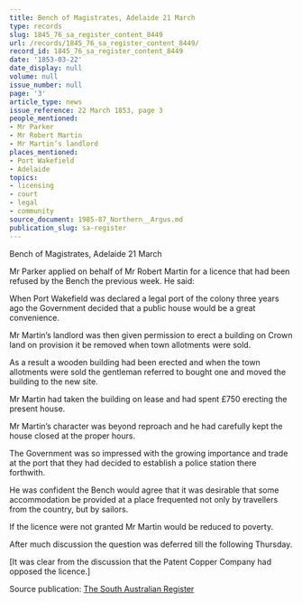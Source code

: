 ```yaml
---
title: Bench of Magistrates, Adelaide 21 March
type: records
slug: 1845_76_sa_register_content_8449
url: /records/1845_76_sa_register_content_8449/
record_id: 1845_76_sa_register_content_8449
date: '1853-03-22'
date_display: null
volume: null
issue_number: null
page: '3'
article_type: news
issue_reference: 22 March 1853, page 3
people_mentioned:
- Mr Parker
- Mr Robert Martin
- Mr Martin’s landlord
places_mentioned:
- Port Wakefield
- Adelaide
topics:
- licensing
- court
- legal
- community
source_document: 1985-87_Northern__Argus.md
publication_slug: sa-register
---
```


Bench of Magistrates, Adelaide 21 March

Mr Parker applied on behalf of Mr Robert Martin for a licence that had been refused by the Bench the previous week.  He said:

When Port Wakefield was declared a legal port of the colony three years ago the Government decided that a public house would be a great convenience.

Mr Martin’s landlord was then given permission to erect a building on Crown land on provision it be removed when town allotments were sold.

As a result a wooden building had been erected and when the town allotments were sold the gentleman referred to bought one and moved the building to the new site.

Mr Martin had taken the building on lease and had spent £750 erecting the present house.

Mr Martin’s character was beyond reproach and he had carefully kept the house closed at the proper hours.

The Government was so impressed with the growing importance and trade at the port that they had decided to establish a police station there forthwith.

He was confident the Bench would agree that it was desirable that some accommodation be provided at a place frequented not only by travellers from the country, but by sailors.

If the licence were not granted Mr Martin would be reduced to poverty.

After much discussion the question was deferred till the following Thursday.

[It was clear from the discussion that the Patent Copper Company had opposed the licence.]


Source publication: [The South Australian Register](/publications/sa-register/)
